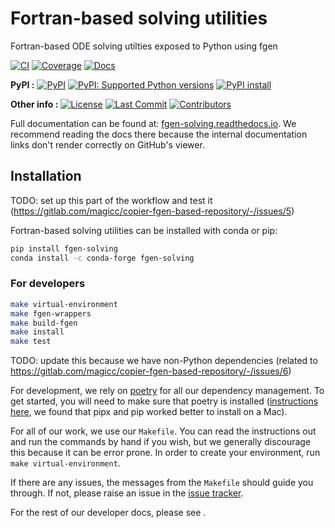 # Fortran-based solving utilities

<!---
Can use start-after and end-before directives in docs, see
https://myst-parser.readthedocs.io/en/latest/syntax/organising_content.html#inserting-other-documents-directly-into-the-current-document
-->

<!--- sec-begin-description -->

Fortran-based ODE solving utilties exposed to Python using fgen



[![CI](https://github.com/lewisjared/fgen-solving/actions/workflows/ci.yaml/badge.svg?branch=main)](https://github.com/lewisjared/fgen-solving/actions/workflows/ci.yaml)
[![Coverage](https://codecov.io/gh/climate-resource/fgen-solving/branch/main/graph/badge.svg)](https://codecov.io/gh/climate-resource/fgen-solving)
[![Docs](https://readthedocs.org/projects/fgen-solving/badge/?version=latest)](https://fgen-solving.readthedocs.io)

**PyPI :**
[![PyPI](https://img.shields.io/pypi/v/fgen-solving.svg)](https://pypi.org/project/fgen-solving/)
[![PyPI: Supported Python versions](https://img.shields.io/pypi/pyversions/fgen-solving.svg)](https://pypi.org/project/fgen-solving/)
[![PyPI install](https://github.com/lewisjared/fgen-solving/actions/workflows/install.yaml/badge.svg?branch=main)](https://github.com/lewisjared/fgen-solving/actions/workflows/install.yaml)

**Other info :**
[![License](https://img.shields.io/github/license/lewisjared/fgen-solving.svg)](https://github.com/lewisjared/fgen-solving/blob/main/LICENSE)
[![Last Commit](https://img.shields.io/github/last-commit/lewisjared/fgen-solving.svg)](https://github.com/lewisjared/fgen-solving/commits/main)
[![Contributors](https://img.shields.io/github/contributors/lewisjared/fgen-solving.svg)](https://github.com/lewisjared/fgen-solving/graphs/contributors)


<!--- sec-end-description -->

Full documentation can be found at:
[fgen-solving.readthedocs.io](https://fgen-solving.readthedocs.io/en/latest/).
We recommend reading the docs there because the internal documentation links
don't render correctly on GitHub's viewer.

## Installation

<!--- sec-begin-installation -->

TODO: set up this part of the workflow and test it (https://gitlab.com/magicc/copier-fgen-based-repository/-/issues/5)

Fortran-based solving utilities can be installed with conda or pip:

```bash
pip install fgen-solving
conda install -c conda-forge fgen-solving
```


<!--- sec-end-installation -->

### For developers

<!--- sec-begin-installation-dev -->

```sh
make virtual-environment
make fgen-wrappers
make build-fgen
make install
make test
```

TODO: update this because we have non-Python dependencies (related to https://gitlab.com/magicc/copier-fgen-based-repository/-/issues/6)

For development, we rely on [poetry](https://python-poetry.org) for all our
dependency management. To get started, you will need to make sure that poetry
is installed
([instructions here](https://python-poetry.org/docs/#installing-with-the-official-installer),
we found that pipx and pip worked better to install on a Mac).

For all of our work, we use our `Makefile`.
You can read the instructions out and run the commands by hand if you wish,
but we generally discourage this because it can be error prone.
In order to create your environment, run `make virtual-environment`.

If there are any issues, the messages from the `Makefile` should guide you
through. If not, please raise an issue in the [issue tracker][issue_tracker].

For the rest of our developer docs, please see [](development-reference).

[issue_tracker]: https://github.com/lewisjared/fgen-solving/issues

<!--- sec-end-installation-dev -->
